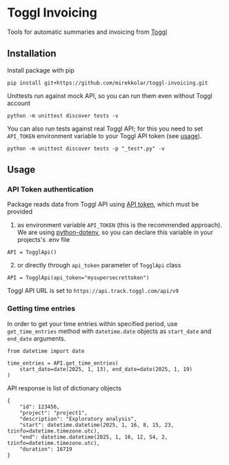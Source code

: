 # Toggl Invoicing

Tools for automatic summaries and invoicing from [Toggl](https://toggl.com/)

## Installation

Install package with pip

```
pip install git+https://github.com/mirekkolar/toggl-invoicing.git
```

Unittests run against mock API, so you can run them even without Toggl account
```
python -m unittest discover tests -v
```

You can also run tests against real Toggl API; for this you need to set `API_TOKEN` environment variable to your Toggl API token (see [usage](#api-token-authentication)).
```
python -m unittest discover tests -p "_test*.py" -v
```

## Usage

### <a id = "api-token-authentication"></a> API Token authentication

Package reads data from Toggl API using [API token](https://engineering.toggl.com/docs/authentication/#http-basic-auth-with-api-token), which must be provided
1. as environment variable `API_TOKEN` (this is the recommended approach). We are using [python-dotenv](https://pypi.org/project/python-dotenv/), so you can declare this variable in your projects's .env file
```
API = TogglApi()
```
2. or directly through `api_token` parameter of `TogglApi` class
```
API = TogglApi(api_token="mysupersecrettoken")
```

Toggl API URL is set to `https://api.track.toggl.com/api/v9`

### Getting time entries

In order to get your time entries within specified period, use `get_time_entries` method with `datetime.date` objects as `start_date` and `end_date` arguments.
```
from datetime import date

time_entries = API.get_time_entries(
    start_date=date(2025, 1, 13), end_date=date(2025, 1, 19)
)
```
API response is list of dictionary objects
```
{
    "id": 123456,
    "project": "project1",
    "description": "Exploratory analysis",
    "start": datetime.datetime(2025, 1, 16, 8, 15, 23, tzinfo=datetime.timezone.utc),
    "end": datetime.datetime(2025, 1, 16, 12, 54, 2, tzinfo=datetime.timezone.utc),
    "duration": 16719
}
```